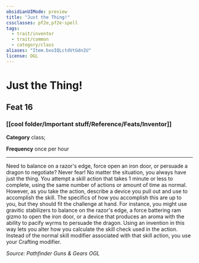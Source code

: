 ```yaml
---
obsidianUIMode: preview
title: "Just the Thing!"
cssclasses: pf2e,pf2e-spell
tags:
  - trait/inventor
  - trait/common
  - category/class
aliases: "Item.bxoIQLctdVtGdn2U"
license: OGL
---
```

# Just the Thing!
## Feat 16
### [[cool folder/Important stuff/Reference/Feats/Inventor]]

**Category** class; 




**Frequency** once per hour

* * *

Need to balance on a razor's edge, force open an iron door, or persuade a dragon to negotiate? Never fear! No matter the situation, you always have just the thing. You attempt a skill action that takes 1 minute or less to complete, using the same number of actions or amount of time as normal. However, as you take the action, describe a device you pull out and use to accomplish the skill. The specifics of how you accomplish this are up to you, but they should fit the challenge at hand. For instance, you might use gravitic stabilizers to balance on the razor's edge, a force battering ram gizmo to open the iron door, or a device that produces an aroma with the ability to pacify wyrms to persuade the dragon. Using an invention in this way lets you alter how you calculate the skill check used in the action. Instead of the normal skill modifier associated with that skill action, you use your Crafting modifier.

*Source: Pathfinder Guns & Gears*
*OGL*